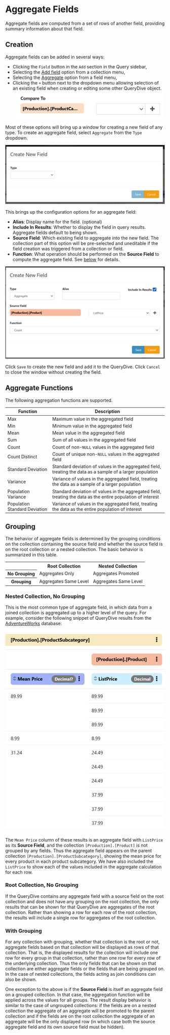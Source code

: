 # Aggregate Fields

Aggregate fields are computed from a set of rows of another field, providing summary information about that field.

## Creation

Aggregate fields can be added in several ways:

- Clicking the `Field` button in the `Add` section in the Query sidebar,
- Selecting the [Add field](../Collection-Menu-Options/Add-Field.md) option from a collection menu,
- Selecting the [Aggregate](../Field-Menu-Options/Aggregate.md) option from a field menu,
- Clicking the `+` button next to the dropdown menu allowing selection of an existing field when creating or editing some other QueryDive object.
![Field Picker](../img/Field_picker.png)

Most of these options will bring up a window for creating a new field of any type. To create an aggregate field, select `Aggregate` from the `Type` dropdown.

![!Create New Field](../img/New_field.png)

This brings up the configuration options for an aggregate field:

- **Alias**: Display name for the field. (optional)
- **Include In Results**: Whether to display the field in query results. Aggregate fields default to being shown.
- **Source Field**: Which existing field to aggregate into the new field. The collection part of this option will be pre-selected and uneditable if the field creation was triggered from a collection or field.
- **Function**: What operation should be performed on the **Source Field** to compute the aggregate field. See [below](#aggregate-functions) for details.

![!Create New Aggregate Field](../img/Create_new_field_aggregate.png)

Click `Save` to create the new field and add it to the QueryDive. Click `Cancel` to close the window without creating the field.

## Aggregate Functions

The following aggregation functions are supported.

|Function|Description                           |
|--------|--------------------------------------|
|Max     |Maximum value in the aggregated field |
|Min     |Minimum value in the aggregated field |
|Mean    |Mean value in the aggregated field    |
|Sum     |Sum of all values in the aggregated field|
|Count   |Count of non-`NULL` values in the aggregated field|
|Count Distinct|Count of unique non-`NULL` values in the aggregated field|
|Standard Deviation|Standard deviation of values in the aggregated field, treating the data as a sample of a larger population|
|Variance|Variance of values in the aggregated field, treating the data as a sample of a larger population|
|Population Variance|Standard deviation of values in the aggregated field, treating the data as the entire population of interest|
|Population Standard Deviation|Variance of values in the aggregated field, treating the data as the entire population of interest|

## Grouping

The behavior of aggregate fields is determined by the grouping conditions on the collection containing the source field and whether the source field is on the root collection or a nested collection. The basic behavior is summarized in this table.

<table>
    <tr>
        <th></th>
        <th>Root Collection</th>
        <th>Nested Collection</th>
    </tr>
    <tr>
        <th>No Grouping</th>
        <td>Aggregates Only</td>
        <td>Aggregates Promoted</td>
    </tr>
    <tr>
        <th>Grouping</th>
        <td>Aggregates Same Level</td>
        <td>Aggregates Same Level</td>
    </tr>
</table>

### Nested Collection, No Grouping

This is the most common type of aggregate field, in which data from a joined collection is aggregated up to a higher level of the query. For example, consider the following snippet of QueryDive results from the [AdventureWorks](https://docs.microsoft.com/en-us/sql/samples/adventureworks-install-configure) database:

![!Nested Collection/No Grouping Example](../img/Nested_collection_no_grouping.png)

The `Mean Price` column of these results is an aggregate field with `ListPrice` as its **Source Field**, and the collection `[Production].[Product]` is not grouped by any fields. Thus the aggregate field appears on the parent collection `[Production].[ProductSubcategory]`, showing the mean price for every product in each product subcategory. We have also included the `ListPrice` to show each of the values included in the aggregate calculation for each row.

### Root Collection, No Grouping

If the QueryDive contains any aggregate field with a source field on the root collection and does not have any grouping on the root collection, the only results that can be shown for that QueryDive are aggregates of the root collection. Rather than showing a row for each row of the root collection, the results will include a single row for aggregates of the root collection.

### With Grouping

For any collection with grouping, whether that collection is the root or not, aggregate fields based on that collection will be displayed as rows of that collection. That is, the displayed results for the collection will include one row for every group in that collection, rather than one row for every row of the underlying collection. Thus the only fields that can be shown on that collection are either aggregate fields or the fields that are being grouped on. In the case of nested collections, the fields acting as join conditions can also be shown.

One exception to the above is if the **Source Field** is itself an aggregate field on a grouped collection. In that case, the aggregation function will be applied across the values for all groups. The result display behavior is similar to the case of ungrouped collections: if the fields are on a nested collection the aggregate of an aggregate will be promoted to the parent collection and if the fields are on the root collection the aggregate of an aggregate will be the only displayed row (in which case both the source aggregate field and its own source field must be hidden).